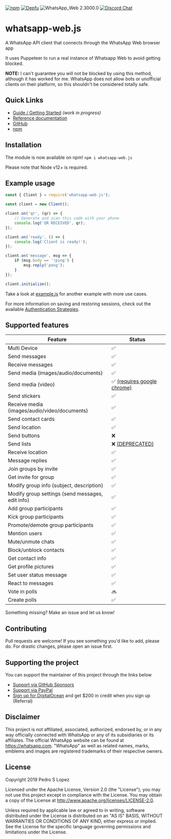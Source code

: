 [![npm](https://img.shields.io/npm/v/whatsapp-web.js.svg)](https://www.npmjs.com/package/whatsapp-web.js) [![Depfu](https://badges.depfu.com/badges/4a65a0de96ece65fdf39e294e0c8dcba/overview.svg)](https://depfu.com/github/pedroslopez/whatsapp-web.js?project_id=9765) ![WhatsApp_Web 2.3000.0](https://img.shields.io/badge/WhatsApp_Web-2.3000.0-brightgreen.svg) [![Discord Chat](https://img.shields.io/discord/698610475432411196.svg?logo=discord)](https://discord.gg/H7DqQs4)  

# whatsapp-web.js
A WhatsApp API client that connects through the WhatsApp Web browser app

It uses Puppeteer to run a real instance of Whatsapp Web to avoid getting blocked.

**NOTE:** I can't guarantee you will not be blocked by using this method, although it has worked for me. WhatsApp does not allow bots or unofficial clients on their platform, so this shouldn't be considered totally safe.

## Quick Links

* [Guide / Getting Started](https://wwebjs.dev/guide) _(work in progress)_
* [Reference documentation](https://docs.wwebjs.dev/)
* [GitHub](https://github.com/pedroslopez/whatsapp-web.js)
* [npm](https://npmjs.org/package/whatsapp-web.js)

## Installation

The module is now available on npm! `npm i whatsapp-web.js`

Please note that Node v12+ is required.

## Example usage

```js
const { Client } = require('whatsapp-web.js');

const client = new Client();

client.on('qr', (qr) => {
    // Generate and scan this code with your phone
    console.log('QR RECEIVED', qr);
});

client.on('ready', () => {
    console.log('Client is ready!');
});

client.on('message', msg => {
    if (msg.body == '!ping') {
        msg.reply('pong');
    }
});

client.initialize();
```

Take a look at [example.js](https://github.com/pedroslopez/whatsapp-web.js/blob/master/example.js) for another example with more use cases.

For more information on saving and restoring sessions, check out the available [Authentication Strategies](https://wwebjs.dev/guide/authentication.html).


## Supported features

| Feature  | Status |
| ------------- | ------------- |
| Multi Device  | ✅  |
| Send messages  | ✅  |
| Receive messages  | ✅  |
| Send media (images/audio/documents)  | ✅  |
| Send media (video)  | ✅ [(requires google chrome)](https://wwebjs.dev/guide/handling-attachments.html#caveat-for-sending-videos-and-gifs)  |
| Send stickers | ✅ |
| Receive media (images/audio/video/documents)  | ✅  |
| Send contact cards | ✅ |
| Send location | ✅ |
| Send buttons | ❌ |
| Send lists | ❌  [(DEPRECATED)](https://www.youtube.com/watch?v=hv1R1rLeVVE) |
| Receive location | ✅ | 
| Message replies | ✅ |
| Join groups by invite  | ✅ |
| Get invite for group  | ✅ |
| Modify group info (subject, description)  | ✅  |
| Modify group settings (send messages, edit info)  | ✅  |
| Add group participants  | ✅  |
| Kick group participants  | ✅  |
| Promote/demote group participants | ✅ |
| Mention users | ✅ |
| Mute/unmute chats | ✅ |
| Block/unblock contacts | ✅ |
| Get contact info | ✅ |
| Get profile pictures | ✅ |
| Set user status message | ✅ |
| React to messages | ✅ |
| Vote in polls | 🔜 |
| Create polls | ✅ |

Something missing? Make an issue and let us know!

## Contributing

Pull requests are welcome! If you see something you'd like to add, please do. For drastic changes, please open an issue first.

## Supporting the project

You can support the maintainer of this project through the links below

- [Support via GitHub Sponsors](https://github.com/sponsors/pedroslopez)
- [Support via PayPal](https://www.paypal.me/psla/)
- [Sign up for DigitalOcean](https://m.do.co/c/73f906a36ed4) and get $200 in credit when you sign up (Referral)

## Disclaimer

This project is not affiliated, associated, authorized, endorsed by, or in any way officially connected with WhatsApp or any of its subsidiaries or its affiliates. The official WhatsApp website can be found at https://whatsapp.com. "WhatsApp" as well as related names, marks, emblems and images are registered trademarks of their respective owners.

## License

Copyright 2019 Pedro S Lopez

Licensed under the Apache License, Version 2.0 (the "License");
you may not use this project except in compliance with the License.
You may obtain a copy of the License at http://www.apache.org/licenses/LICENSE-2.0.

Unless required by applicable law or agreed to in writing, software
distributed under the License is distributed on an "AS IS" BASIS,
WITHOUT WARRANTIES OR CONDITIONS OF ANY KIND, either express or implied.
See the License for the specific language governing permissions and
limitations under the License.
